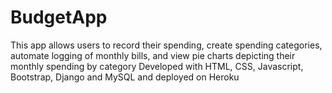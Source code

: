 # BudgetApp

This app allows users to record their spending, create spending categories, automate logging of monthly bills, and view pie charts depicting their monthly spending by category
Developed with HTML, CSS, Javascript, Bootstrap, Django and MySQL and deployed on Heroku
